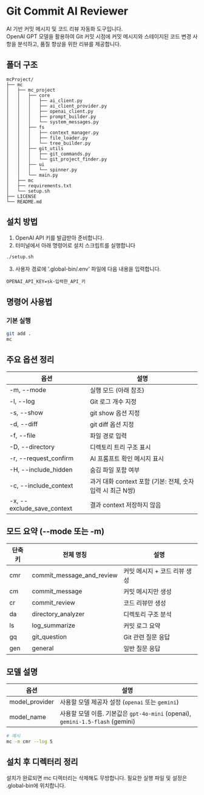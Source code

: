 # Git Commit AI Reviewer

AI 기반 커밋 메시지 및 코드 리뷰 자동화 도구입니다.  
OpenAI GPT 모델을 활용하여 Git 커밋 시점에 커밋 메시지와 스테이지된 코드 변경 사항을 분석하고, 품질 향상을 위한 리뷰를 제공합니다.

## 폴더 구조
```
mcProject/
├── mc
│   ├── mc_project
│   │   ├── core
│   │   │   ├── ai_client.py
│   │   │   ├── ai_client_provider.py
│   │   │   ├── openai_client.py
│   │   │   ├── prompt_builder.py
│   │   │   └── system_messages.py
│   │   ├── fs
│   │   │   ├── context_manager.py
│   │   │   ├── file_loader.py
│   │   │   └── tree_builder.py
│   │   ├── git_utils
│   │   │   ├── git_commands.py
│   │   │   └── git_project_finder.py
│   │   ├── ui
│   │   │   └── spinner.py
│   │   └── main.py
│   ├── mc
│   ├── requirements.txt
│   └── setup.sh
├── LICENSE
└── README.md
```  

## 설치 방법
1. OpenAI API 키를 발급받아 준비합니다.
2. 터미널에서 아래 명령어로 설치 스크립트를 실행합니다

```bash
./setup.sh
```

3. 사용자 경로에  '.global-bin/.env' 파일에 다음 내용을 입력합니다.
```
OPENAI_API_KEY=sk-입력한_API_키
```

## 명령어 사용법
### 기본 실행
```bash
git add .
mc
```

## 주요 옵션 정리
| 옵션                        | 설명                                                  |
|---------------------------|-----------------------------------------------------|
| -m, --mode                | 실행 모드 (아래 참조)                                 |
| -l, --log                 | Git 로그 개수 지정                                    |
| -s, --show                | git show 옵션 지정                                   |
| -d, --diff                | git diff 옵션 지정                                   |
| -f, --file                | 파일 경로 입력                                       |
| -D, --directory           | 디렉토리 트리 구조 표시                              |
| -r, --request_confirm     | AI 프롬프트 확인 메시지 표시                         |
| -H, --include_hidden      | 숨김 파일 포함 여부                                  |
| -c, --include_context     | 과거 대화 context 포함 (기본: 전체, 숫자 입력 시 최근 N쌍) |
| -x, --exclude_save_context | 결과 context 저장하지 않음                          |
        
## 모드 요약 (--mode 또는 -m)
| 단축키 | 전체 명칭                 | 설명                         |
|--------|--------------------------|------------------------------|
| cmr    | commit_message_and_review | 커밋 메시지 + 코드 리뷰 생성 |
| cm     | commit_message            | 커밋 메시지만 생성           |
| cr     | commit_review             | 코드 리뷰만 생성             |
| da     | directory_analyzer        | 디렉토리 구조 분석           |
| ls     | log_summarize             | 커밋 로그 요약               |
| gq     | git_question              | Git 관련 질문 응답           |
| gen    | general                   | 일반 질문 응답               |

## 모델 설명
| 옵션                         | 설명                                                                 |
|----------------------------|----------------------------------------------------------------------|
| model_provider             | 사용할 모델 제공자 설정 (`openai` 또는 `gemini`)                      |
| model_name                 | 사용할 모델 이름. 기본값은 `gpt-4o-mini` (openai), `gemini-1.5-flash` (gemini) |

```bash
# 예시
mc -m cmr --log 5
```

## 설치 후 디렉터리 정리
설치가 완료되면 mc 디렉터리는 삭제해도 무방합니다.
필요한 실행 파일 및 설정은 .global-bin에 위치합니다.

